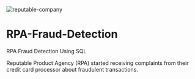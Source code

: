 ![reputable-company](https://user-images.githubusercontent.com/18138100/77222152-0a723000-6b51-11ea-897f-0a6ae2a391da.jpeg)


# RPA-Fraud-Detection
RPA Fraud Detection Using SQL


Reputable Product Agency (RPA) started receiving complaints from their credit card processor about fraudulent transactions. 
